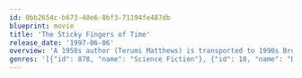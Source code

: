 ```yaml
---
id: 0bb2654c-b673-40e6-8bf3-71194fe487db
blueprint: movie
title: 'The Sticky Fingers of Time'
release_date: '1997-06-06'
overview: 'A 1950s author (Terumi Matthews) is transported to 1990s Brooklyn, where she meets a woman (Nicole Zaray) who reads about her life.'
genres: '[{"id": 878, "name": "Science Fiction"}, {"id": 18, "name": "Drama"}]'
---
```

